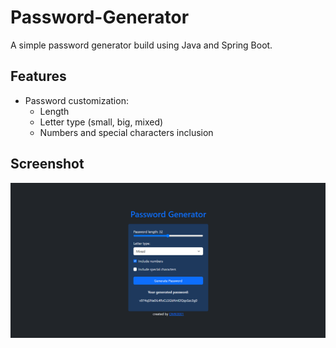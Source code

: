 # Password-Generator

A simple password generator build using Java and Spring Boot.

## Features
- Password customization:
  - Length
  - Letter type (small, big, mixed)
  - Numbers and special characters inclusion

## Screenshot
![Screenshot](src/main/resources/Pass-Gen-App.png)